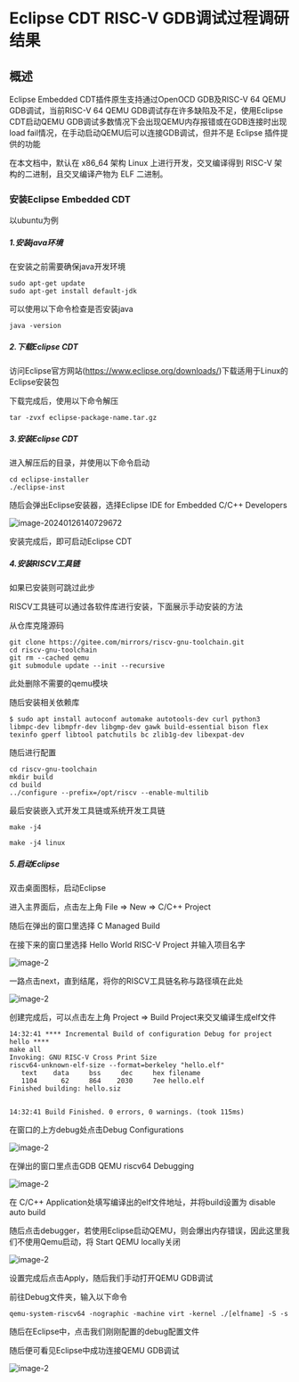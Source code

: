 # Eclipse CDT RISC-V GDB调试过程调研结果

## 概述

Eclipse Embedded CDT插件原生支持通过OpenOCD GDB及RISC-V 64 QEMU GDB调试，当前RISC-V 64 QEMU GDB调试存在许多缺陷及不足，使用Eclipse CDT启动QEMU GDB调试多数情况下会出现QEMU内存报错或在GDB连接时出现load fail情况，在手动启动QEMU后可以连接GDB调试，但并不是 Eclipse 插件提供的功能

在本文档中，默认在 x86_64 架构 Linux 上进行开发，交叉编译得到 RISC-V 架构的二进制，且交叉编译产物为 ELF 二进制。



### 安装Eclipse Embedded CDT

以ubuntu为例

##### 1.安装java环境

在安装之前需要确保java开发环境

```
sudo apt-get update
sudo apt-get install default-jdk
```

可以使用以下命令检查是否安装java

```
java -version
```

##### 2.下载Eclipse CDT

访问Eclipse官方网站(https://www.eclipse.org/downloads/)下载适用于Linux的Eclipse安装包

下载完成后，使用以下命令解压

```
tar -zvxf eclipse-package-name.tar.gz
```

##### 3.安装Eclipse CDT

进入解压后的目录，并使用以下命令启动

```
cd eclipse-installer
./eclipse-inst
```

随后会弹出Eclipse安装器，选择Eclipse IDE for Embedded C/C++ Developers

![image-20240126140729672](./Eclipse_CDT_image/img1.png)

安装完成后，即可启动Eclipse CDT

##### 4.安装RISCV工具链

如果已安装则可跳过此步

RISCV工具链可以通过各软件库进行安装，下面展示手动安装的方法

从仓库克隆源码

```
git clone https://gitee.com/mirrors/riscv-gnu-toolchain.git
cd riscv-gnu-toolchain
git rm --cached qemu
git submodule update --init --recursive
```

此处删除不需要的qemu模块

随后安装相关依赖库

```
$ sudo apt install autoconf automake autotools-dev curl python3 libmpc-dev libmpfr-dev libgmp-dev gawk build-essential bison flex texinfo gperf libtool patchutils bc zlib1g-dev libexpat-dev
```

随后进行配置

```
cd riscv-gnu-toolchain
mkdir build
cd build
../configure --prefix=/opt/riscv --enable-multilib
```

最后安装嵌入式开发工具链或系统开发工具链

```
make -j4
```

```
make -j4 linux
```

##### 5.启动Eclipse

双击桌面图标，启动Eclipse

进入主界面后，点击左上角 File => New => C/C++ Project

随后在弹出的窗口里选择 C Managed Build

在接下来的窗口里选择 Hello World RISC-V Project 并输入项目名字

![image-2](./Eclipse_CDT_image/img2.png)

一路点击next，直到结尾，将你的RISCV工具链名称与路径填在此处

![image-2](./Eclipse_CDT_image/img3.png)

创建完成后，可以点击左上角 Project => Build Project来交叉编译生成elf文件

```
14:32:41 **** Incremental Build of configuration Debug for project hello ****
make all 
Invoking: GNU RISC-V Cross Print Size
riscv64-unknown-elf-size --format=berkeley "hello.elf"
   text	   data	    bss	    dec	    hex	filename
   1104	     62	    864	   2030	    7ee	hello.elf
Finished building: hello.siz
 

14:32:41 Build Finished. 0 errors, 0 warnings. (took 115ms)

```

在窗口的上方debug处点击Debug Configurations

![image-2](./Eclipse_CDT_image/img4.png)

在弹出的窗口里点击GDB QEMU riscv64 Debugging

![image-2](./Eclipse_CDT_image/img5.png)

在 C/C++ Application处填写编译出的elf文件地址，并将build设置为 disable auto build

随后点击debugger，若使用Eclipse启动QEMU，则会爆出内存错误，因此这里我们不使用Qemu启动，将 Start QEMU locally关闭

![image-2](./Eclipse_CDT_image/img6.png)

设置完成后点击Apply，随后我们手动打开QEMU GDB调试

前往Debug文件夹，输入以下命令

```
qemu-system-riscv64 -nographic -machine virt -kernel ./[elfname] -S -s
```

随后在Eclipse中，点击我们刚刚配置的debug配置文件

随后便可看见Eclipse中成功连接QEMU GDB调试

![image-2](./Eclipse_CDT_image/img7.png)